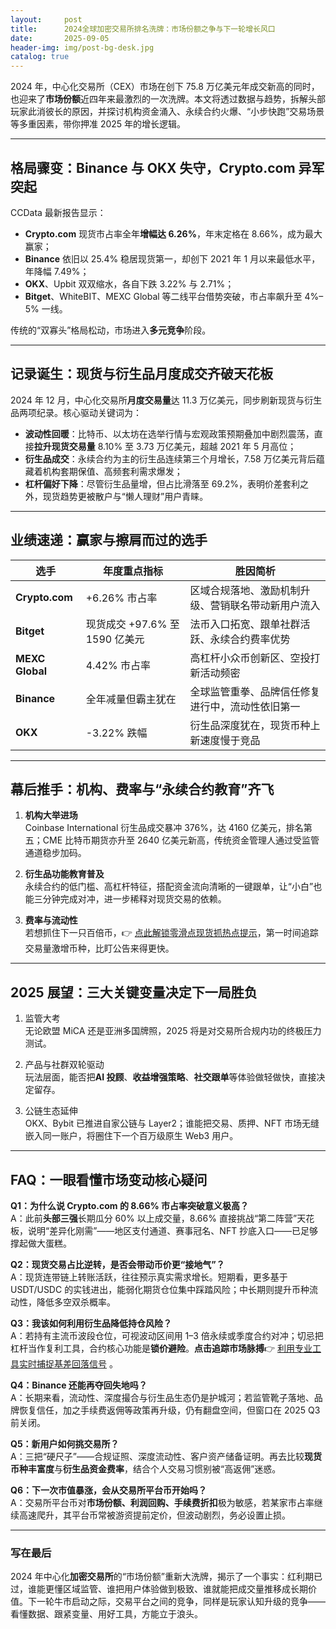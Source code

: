 ```yaml
---
layout:     post
title:      2024全球加密交易所排名洗牌：市场份额之争与下一轮增长风口
date:       2025-09-05
header-img: img/post-bg-desk.jpg
catalog: true
---
```


2024 年，中心化交易所（CEX）市场在创下 75.8 万亿美元年成交新高的同时，也迎来了**市场份额**近四年来最激烈的一次洗牌。本文将透过数据与趋势，拆解头部玩家此消彼长的原因，并探讨机构资金涌入、永续合约火爆、“小步快跑”交易场景等多重因素，带你押准 2025 年的增长逻辑。

---

## 格局骤变：Binance 与 OKX 失守，Crypto.com 异军突起

CCData 最新报告显示：

- **Crypto.com** 现货市占率全年**增幅达 6.26%**，年末定格在 8.66%，成为最大赢家；
- **Binance** 依旧以 25.4% 稳居现货第一，却创下 2021 年 1 月以来最低水平，年降幅 7.49%；
- **OKX**、Upbit 双双缩水，各自下跌 3.22% 与 2.71%；
- **Bitget**、WhiteBIT、MEXC Global 等二线平台借势突破，市占率飙升至 4%–5% 一线。

传统的“双寡头”格局松动，市场进入**多元竞争**阶段。

---

## 记录诞生：现货与衍生品月度成交齐破天花板

2024 年 12 月，中心化交易所**月度交易量**达 11.3 万亿美元，同步刷新现货与衍生品两项纪录。核心驱动关键词为：

- **波动性回暖**：比特币、以太坊在选举行情与宏观政策预期叠加中剧烈震荡，直接**拉升现货交易量** 8.10% 至 3.73 万亿美元，超越 2021 年 5 月高位；
- **衍生品成交**：永续合约为主的衍生品连续第三个月增长，7.58 万亿美元背后蕴藏着机构套期保值、高频套利需求爆发；
- **杠杆偏好下降**：尽管衍生品量增，但占比滑落至 69.2%，表明价差套利之外，现货趋势更被散户与“懒人理财”用户青睐。

---

## 业绩速递：赢家与擦肩而过的选手

| 选手 | 年度重点指标 | 胜因简析 |
| - | - | - |
| **Crypto.com** | +6.26% 市占率 | 区域合规落地、激励机制升级、营销联名带动新用户流入 |
| **Bitget** | 现货成交 +97.6% 至 1590 亿美元 | 法币入口拓宽、跟单社群活跃、永续合约费率优势 |
| **MEXC Global** | 4.42% 市占率 | 高杠杆小众币创新区、空投打新活动频密 |
| **Binance** | 全年减量但霸主犹在 | 全球监管重拳、品牌信任修复进行中，流动性依旧第一 |
| **OKX** | -3.22% 跌幅 | 衍生品深度犹在，现货币种上新速度慢于竞品 |

---

## 幕后推手：机构、费率与“永续合约教育”齐飞

1. **机构大举进场**  
   Coinbase International 衍生品成交暴冲 376%，达 4160 亿美元，排名第五；CME 比特币期货亦升至 2640 亿美元新高，传统资金管理人通过受监管通道稳步加码。

2. **衍生品功能教育普及**  
   永续合约的低门槛、高杠杆特征，搭配资金流向清晰的一键跟单，让“小白”也能三分钟完成对冲，进一步稀释对现货交易的依赖。

3. **费率与流动性**  
   若想抓住下一只百倍币，👉 [点此解锁零滑点现货抓热点提示](https://okxdog.com/)，第一时间追踪交易量激增币种，比盯公告来得更快。

---

## 2025 展望：三大关键变量决定下一局胜负

1. 监管大考  
   无论欧盟 MiCA 还是亚洲多国牌照，2025 将是对交易所合规内功的终极压力测试。

2. 产品与社群双轮驱动  
   玩法层面，能否把**AI 投顾**、**收益增强策略**、**社交跟单**等体验做轻做快，直接决定留存。

3. 公链生态延伸  
   OKX、Bybit 已推进自家公链与 Layer2；谁能把交易、质押、NFT 市场无缝嵌入同一账户，将圈住下一个百万级原生 Web3 用户。

---

## FAQ：一眼看懂市场变动核心疑问

**Q1：为什么说 Crypto.com 的 8.66% 市占率突破意义极高？**  
A：此前**头部三强**长期瓜分 60% 以上成交量，8.66% 直接挑战“第二阵营”天花板，说明“差异化刚需”——地区支付通道、赛事冠名、NFT 抄底入口——已足够撑起做大蛋糕。

**Q2：现货交易占比逆转，是否会带动币价更“接地气”？**  
A：现货连带链上转账活跃，往往预示真实需求增长。短期看，更多基于 USDT/USDC 的实钱进出，能弱化期货仓位集中踩踏风险；中长期则提升币种流动性，降低多空双杀概率。

**Q3：我该如何利用衍生品降低持仓风险？**  
A：若持有主流币波段仓位，可视波动区间用 1–3 倍永续或季度合约对冲；切忌把杠杆当作复利工具，合约核心功能是**锁价避险**。**点击追踪市场脉搏**👉 [利用专业工具实时捕捉基差回落信号](https://okxdog.com/) 。

**Q4：Binance 还能再夺回失地吗？**  
A：长期来看，流动性、深度撮合与衍生品生态仍是护城河；若监管靴子落地、品牌恢复信任，加之手续费返佣等政策再升级，仍有翻盘空间，但窗口在 2025 Q3 前关闭。

**Q5：新用户如何挑交易所？**  
A：三把“硬尺子”——合规证照、深度流动性、客户资产储备证明。再去比较**现货币种丰富度**与**衍生品资金费率**，结合个人交易习惯别被“高返佣”迷惑。

**Q6：下一次市值暴涨，会从交易所平台币开始吗？**  
A：交易所平台币对**市场份额、利润回购、手续费折扣**极为敏感，若某家市占率继续高速爬升，其平台币常被游资提前定价，但波动剧烈，务必设置止损。

---

### 写在最后

2024 年中心化**加密交易所**的“市场份额”重新大洗牌，揭示了一个事实：红利期已过，谁能更懂区域监管、谁把用户体验做到极致、谁就能把成交量推移成长期价值。下一轮牛市启动之际，交易平台之间的竞争，同样是玩家认知升级的竞争——看懂数据、跟紧变量、用好工具，方能立于浪头。